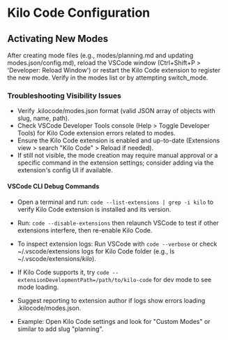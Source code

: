 # Kilo Code Configuration

## Activating New Modes

After creating mode files (e.g., modes/planning.md and updating modes.json/config.md), reload the VSCode window (Ctrl+Shift+P > 'Developer: Reload Window') or restart the Kilo Code extension to register the new mode. Verify in the modes list or by attempting switch_mode.

### Troubleshooting Visibility Issues
- Verify .kilocode/modes.json format (valid JSON array of objects with slug, name, path).
- Check VSCode Developer Tools console (Help > Toggle Developer Tools) for Kilo Code extension errors related to modes.
- Ensure the Kilo Code extension is enabled and up-to-date (Extensions view > search "Kilo Code" > Reload if needed).
- If still not visible, the mode creation may require manual approval or a specific command in the extension settings; consider adding via the extension's config UI if available.

#### VSCode CLI Debug Commands
- Open a terminal and run: `code --list-extensions | grep -i kilo` to verify Kilo Code extension is installed and its version.
- Run: `code --disable-extensions` then relaunch VSCode to test if other extensions interfere, then re-enable Kilo Code.
- To inspect extension logs: Run VSCode with `code --verbose` or check ~/.vscode/extensions logs for Kilo Code folder (e.g., ls ~/.vscode/extensions/*kilo*).
- If Kilo Code supports it, try `code --extensionDevelopmentPath=/path/to/kilo-code` for dev mode to see mode loading.
- Suggest reporting to extension author if logs show errors loading .kilocode/modes.json.

- Example: Open Kilo Code settings and look for "Custom Modes" or similar to add slug "planning".